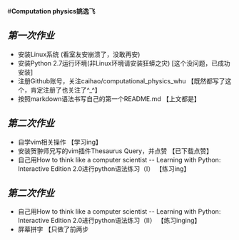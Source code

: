 #**Computation physics姚逸飞**
## _第一次作业_
* 安装Linux系统
    (看室友安崩溃了，没敢再安)
* 安装Python 2.7运行环境(非Linux环境请安装狂蟒之灾) 
    [这个没问题，已成功安装]
* 注册Github账号，关注caihao/computational_physics_whu
  【既然都写了这个，肯定注册了也关注了^_^】
* 按照markdown语法书写自己的第一个README.md
  【上文都是】

## _第二次作业_
* 自学vim相关操作
  【学习ing】
* 安装贺翀师兄写的vim插件Thesaurus Query，并点赞
  【已下载点赞】
* 自己用How to think like a computer scientist -- Learning with Python: Interactive Edition 2.0进行python语法练习（I） 
  【练习ing】

## _第二次作业_
* 自己用How to think like a computer scientist -- Learning with Python: Interactive Edition 2.0进行python语法练习（II）
  【练习inging】
* 屏幕拼字
  【只做了前两步




